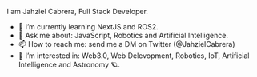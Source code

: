I am Jahziel Cabrera, Full Stack Developer.

- 🌱 I’m currently learning NextJS and ROS2.
- 💬 Ask me about: JavaScript, Robotics and Artificial Intelligence.
- 📫 How to reach me: send me a DM on Twitter (@JahzielCabrera)
- 👀 I’m interested in: Web3.0, Web Delevopment, Robotics, IoT, Artificial Intelligence and Astronomy 🪐. 
